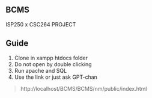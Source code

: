 ## BCMS

ISP250 x CSC264 PROJECT

## Guide

1. Clone in xampp htdocs folder
2. Do not open by double clicking
3. Run apache and SQL
4. Use the link or just ask GPT-chan

> http://localhost/BCMS/BCMS/nm/public/index.html

